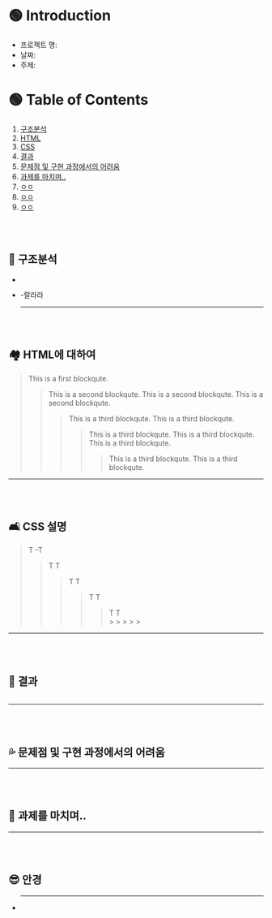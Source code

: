 # 🟢 Introduction

- 프로젝트 명:
- 날짜:
- 주제:

# 🟢 Table of Contents

1. [구조분석](#-구조분석)
2. [HTML](#-html에-대하여)
3. [CSS](#-css-설명)
4. [결과](#-결과)
5. [문제점 및 구현 과정에서의 어려움](#-문제점-및-구현-과정에서의-어려움)
6. [과제를 마치며..](#-과제를-마치며)
7. [ㅇㅇ](#-안경)
8. [ㅇㅇ](#-8.-ㅇㅇ)
9. [ㅇㅇ](#-9.-ㅇㅇ)

  <br />
  <br />

## 🧐 구조분석

- <img width="" height=""></img>
- -랄라라

  ***

  <br />
  <br />

## 🏘️ HTML에 대하여

> This is a first blockqute.
>
> > This is a second blockqute.
> > This is a second blockqute.
> > This is a second blockqute.
> >
> > > This is a third blockqute.
> > > This is a third blockqute.
> > >
> > > > This is a third blockqute.
> > > > This is a third blockqute.
> > > > This is a third blockqute.
> > > >
> > > > > This is a third blockqute.
> > > > > This is a third blockqute.

---

<br />
<br />

## 🛋️ CSS 설명

> T
> -T
>
> > T
> > T
> >
> > > T
> > > T
> > >
> > > > T
> > > > T
> > > >
> > > > > T
> > > > > T
> > > > > <br /> > > > > > <br />

---

<br />
<br />

## 🌈 결과

<img width="" height=""></img>

---

<br />
<br />

## 💦 문제점 및 구현 과정에서의 어려움

---

<br />
<br />

## 🙂 과제를 마치며..

---

<br />
<br />

## 😎 안경

- ***
    <br />
    <br />
